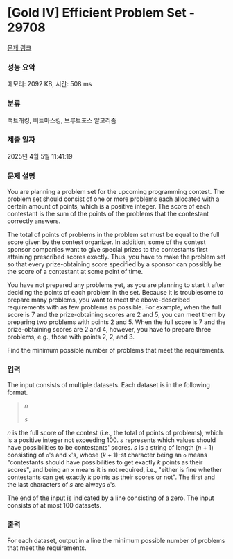 # [Gold IV] Efficient Problem Set - 29708 

[문제 링크](https://www.acmicpc.net/problem/29708) 

### 성능 요약

메모리: 2092 KB, 시간: 508 ms

### 분류

백트래킹, 비트마스킹, 브루트포스 알고리즘

### 제출 일자

2025년 4월 5일 11:41:19

### 문제 설명

<p>You are planning a problem set for the upcoming programming contest. The problem set should consist of one or more problems each allocated with a certain amount of points, which is a positive integer. The score of each contestant is the sum of the points of the problems that the contestant correctly answers.</p>

<p>The total of points of problems in the problem set must be equal to the full score given by the contest organizer. In addition, some of the contest sponsor companies want to give special prizes to the contestants first attaining prescribed scores exactly. Thus, you have to make the problem set so that every prize-obtaining score specified by a sponsor can possibly be the score of a contestant at some point of time.</p>

<p>You have not prepared any problems yet, as you are planning to start it after deciding the points of each problem in the set. Because it is troublesome to prepare many problems, you want to meet the above-described requirements with as few problems as possible. For example, when the full score is 7 and the prize-obtaining scores are 2 and 5, you can meet them by preparing two problems with points 2 and 5. When the full score is 7 and the prize-obtaining scores are 2 and 4, however, you have to prepare three problems, e.g., those with points 2, 2, and 3.</p>

<p>Find the minimum possible number of problems that meet the requirements.</p>

### 입력 

 <p>The input consists of multiple datasets. Each dataset is in the following format.</p>

<blockquote>
<p><i>n</i></p>

<p><i>s</i></p>
</blockquote>

<p><i>n</i> is the full score of the contest (i.e., the total of points of problems), which is a positive integer not exceeding 100. <i>s</i> represents which values should have possibilities to be contestants' scores. <i>s</i> is a string of length (<i>n</i> + 1) consisting of <code>o</code>'s and <code>x</code>'s, whose (<i>k</i> + 1)-st character being an <code>o</code> means "contestants should have possibilities to get exactly <i>k</i> points as their scores", and being an <code>x</code> means it is not required, i.e., "either is fine whether contestants can get exactly <i>k</i> points as their scores or not". The first and the last characters of <i>s</i> are always <code>o</code>'s.</p>

<p>The end of the input is indicated by a line consisting of a zero. The input consists of at most 100 datasets.</p>

### 출력 

 <p>For each dataset, output in a line the minimum possible number of problems that meet the requirements.</p>


